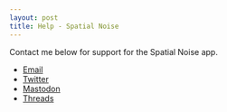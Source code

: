 ```yaml
---
layout: post
title: Help - Spatial Noise
---
```


Contact me below for support for the Spatial Noise app.

* [Email](mailto:charlie@darknoise.app)
* [Twitter](https://twitter.com/_chuckyc)
* [Mastodon](https://mastodon.social/@charliemchapman)
* [Threads](https://www.threads.net/@charliemchapman)